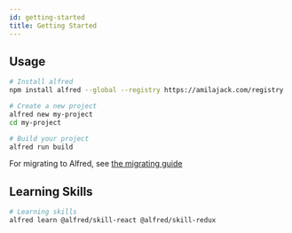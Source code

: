 ```yaml
---
id: getting-started
title: Getting Started
---
```


## Usage

```bash
# Install alfred
npm install alfred --global --registry https://amilajack.com/registry

# Create a new project
alfred new my-project
cd my-project

# Build your project
alfred run build
```

For migrating to Alfred, see [the migrating guide](migrating-to-alfred)

## Learning Skills

```bash
# Learning skills
alfred learn @alfred/skill-react @alfred/skill-redux
```
